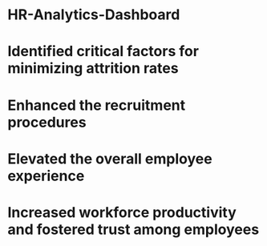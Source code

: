 # HR-Analytics-Dashboard
# Identified critical factors for minimizing attrition rates
# Enhanced the recruitment procedures
# Elevated the overall employee experience
# Increased workforce productivity and fostered trust among employees
